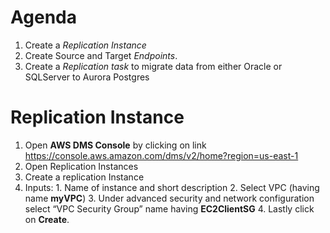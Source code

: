 # Agenda

1. Create a *Replication Instance*
2. Create Source and Target *Endpoints*.
3. Create a *Replication task* to migrate data from either Oracle or SQLServer to Aurora Postgres


# Replication Instance
1. Open **AWS DMS Console** by clicking on link https://console.aws.amazon.com/dms/v2/home?region=us-east-1
2. Open Replication Instances
3. Create a replication Instance
  1. Inputs:
    1. Name of instance and short description
    2. Select VPC (having name **myVPC**)
    3. Under advanced security and network configuration select “VPC Security Group” name having **EC2ClientSG**
    4. Lastly click on **Create**.
